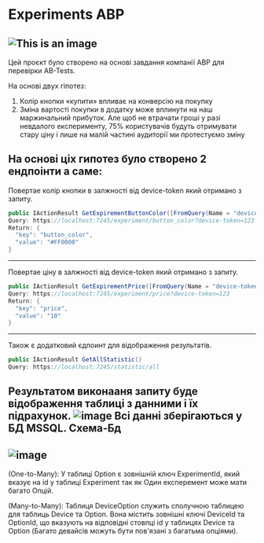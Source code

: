# Experiments ABP
![This is an image]( https://ci4.googleusercontent.com/proxy/QLv_hWGnqJHYMtct-Q84C04_qtiuvmMRBfgfGjjwH3KALMX3aGW6WkLiwWWgYtLIgZR537KlavWng_pScAkzh4v45ImNAng8gGXF4aRNzlHEdDIJJueCQWcFFJEsimRzkyhmtOwUdIfq2NKFZmWDeBhFkQBsU_Oq7gw_6NOC5M2Pq-8BzG3D51MPnxibycZFcZ9uj_OCUdSP6JsURS7yZRg2QOeU10V0Wru8poviXA=s0-d-e1-ft#https://mktdplp102neda.azureedge.net/org-8917dd3c0bbb4aecab30db7cf9e8dc5d/344e2937-26f9-eb11-94ef-000d3abd3b0c/X808Q57Fxi9qpZzF52bgj4LGwzk2CBD6YlVBVdGoL8k!)
---
Цей проєкт було створено на основі завдання компанії ABP для перевірки AB-Tests.

На основі двух гіпотез:
1. Колір кнопки «купити» впливає на конверсію на покупку
2. Зміна вартості покупки в додатку може вплинути на наш маржинальний 
прибуток. Але щоб не втрачати гроші у разі невдалого експерименту, 75% користувачів будуть 
отримувати стару ціну і лише на малій частині аудиторії ми протестуємо зміну

На основі ціх гипотез було створено 2 ендпоінти а саме:
---
Повертае колір кнопки в залжності від device-token який отримано з запиту.
```cs
public IActionResult GetExpirementButtonColor([FromQuery(Name = "device-token")] string deviceToken)
Query: https://localhost:7245/experiment/button_color?device-token=123
Return: {
  "key": "button_color",
  "value": "#FF0000"
}
```

---
Повертае ціну в залжності від device-token який отримано з запиту.
```cs
public IActionResult GetExpirementPrice([FromQuery(Name = "device-token")] string deviceToken)
Query: https://localhost:7245/experiment/price?device-token=123
Return: {
  "key": "price",
  "value": "10"
}
```
---
Також є додатковий єдпоинт для відображення результатів.
```cs
public IActionResult GetAllStatistic()
Query: https://localhost:7245/statistic/all
```
Результатом виконааня запиту буде відображення таблиці з данними і їх підрахунок.
![image](https://github.com/AmateurBoy/ExperimentABP/assets/90874301/caead06d-8a8f-4e1e-8fe6-8dc593df947e)
Всі данні зберігаються у БД MSSQL.
Схема-Бд
---
![image](https://github.com/AmateurBoy/ExperimentABP/assets/90874301/5638a0f8-6497-4193-817e-849b7ce8f71d)
---
(One-to-Many): У таблиці Option є зовнішній ключ ExperimentId, який вказує на id у таблиці Experiment так як Один експеремент може мати багато Опцій.

(Many-to-Many): Таблиця DeviceOption служить сполучною таблицею для таблиць Device та Option. Вона містить зовнішні ключі DeviceId та OptionId, що вказують на відповідні стовпці id у таблицях Device та Option (Багато девайсів можуть бути пов'язані з багатьма опціями).
